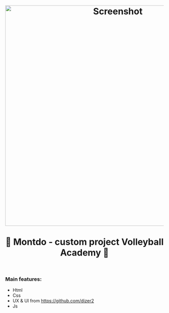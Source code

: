 <h1 align = "center">
    <a href="https://romzez1595.github.io/Montdo/"><img width="700" alt="Screenshot" src="https://lh3.googleusercontent.com/dEd0RTBVpUSYy0VbG7tt_CdGSv_qO0AgUOSISa-b2EdjJ74zOkkzd1WoQd4mbVkgPJlB3ioBVb9c_yq8Np-F6GBwHQwunNW0F76OTMY"></a>
    <br>
    <br>
    🏐 Montdo - custom project Volleyball Academy 🏐
    <br>
    <br>
</h1>

<h3>Main features:</h3>

 - Html
 - Css
 - UX & UI from https://github.com/dizer2
 - Js

